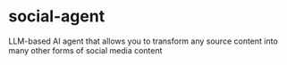 # social-agent
LLM-based AI agent that allows you to transform any source content into many other forms of social media content
